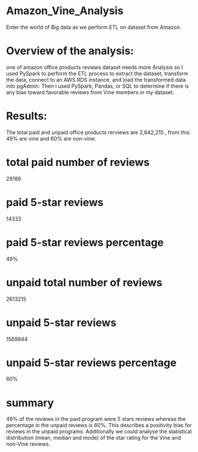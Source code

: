 # Amazon_Vine_Analysis
Enter the world of Big data as we perform ETL on dataset from Amazon.

# Overview of the analysis: 
 one of amazon office products reviews dataset needs more Analysis so I used PySpark to perform the ETL process to extract the dataset, transform the data, connect to an AWS RDS instance, and load the transformed data into pgAdmin. Then i used PySpark, Pandas, or SQL to determine if there is any bias toward favorable reviews from Vine members in my dataset.

# Results:
The total paid and unpaid office products rerviews are 2,642,215  , from this 49% are vine and 60% are non-vine.

#  total paid number of reviews
29188

# paid 5-star reviews
14333

# paid 5-star reviews percentage
49%

# unpaid total number of reviews
2613215

# unpaid 5-star reviews
1569844

# unpaid 5-star reviews percentage
60%

# summary
49% of the reviews in the paid program were 5 stars reviews whereas the percentage in the unpaid reviews is  60%. This describes a positivity bias for reviews in the unpaid programs.
Additionally we could analyse the statistical distribution (mean, median and mode) of the star rating for the Vine and non-Vine reviews.
